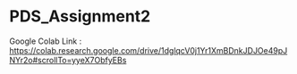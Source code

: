 # PDS_Assignment2

Google Colab Link : https://colab.research.google.com/drive/1dglqcV0j1Yr1XmBDnkJDJOe49pJNYr2o#scrollTo=yyeX7ObfyEBs
